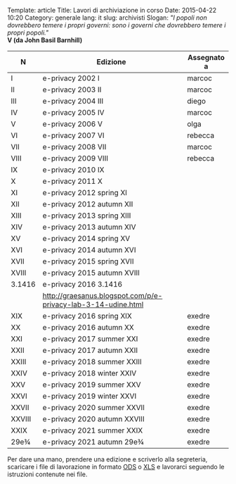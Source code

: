 Template: article
Title: Lavori di archiviazione in corso
Date: 2015-04-22 10:20
Category: generale
lang: it
slug: archivisti
Slogan: <i>"I popoli non dovrebbero temere i propri governi: sono i governi che dovrebbero temere i propri popoli."</i><br/><b>V (da John Basil Barnhill)</b>



| N      | Edizione                     | Assegnato a |
|--------|------------------------------|-------------|
| I      | e-privacy 2002 I             | marcoc      |
| II     | e-privacy 2003 II            | marcoc      |
| III    | e-privacy 2004 III           | diego       |
| IV     | e-privacy 2005 IV            | marcoc      |
| V      | e-privacy 2006 V             | olga        |
| VI     | e-privacy 2007 VI            | rebecca     |
| VII    | e-privacy 2008 VII           | marcoc      |
| VIII   | e-privacy 2009 VIII          | rebecca     |
| IX     | e-privacy 2010 IX            |             |
| X      | e-privacy 2011 X             |             |
| XI     | e-privacy 2012 spring XI     |             |
| XII    | e-privacy 2012 autumn XII    |             |
| XIII   | e-privacy 2013 spring XIII   |             |
| XIV    | e-privacy 2013 autumn XIV    |             |
| XV     | e-privacy 2014 spring XV     |             |
| XVI    | e-privacy 2014 autumn XVI    |             |
| XVII   | e-privacy 2015 spring XVII   |             |
| XVIII  | e-privacy 2015 autumn XVIII  |             | 
| 3.1416 | e-privacy 2016 3.1416        |             | 
|        |http://graesanus.blogspot.com/p/e-privacy-lab-3-14-udine.html
| XIX    | e-privacy 2016 spring XIX    | exedre      |
| XX     | e-privacy 2016 autumn XX     | exedre      |
| XXI    | e-privacy 2017 summer XXI    | exedre      |
| XXII   | e-privacy 2017 autumn XXII   | exedre      |
| XXIII  | e-privacy 2018 summer XXIII  | exedre      |
| XXIV   | e-privacy 2018 winter XXIV   | exedre      |
| XXV    | e-privacy 2019 summer XXV    | exedre      |
| XXVI   | e-privacy 2019 winter XXVI   | exedre      |
| XXVII  | e-privacy 2020 summer XXVII  | exedre      |
| XXVIII | e-privacy 2020 autumn XXVIII | exedre      |
| XXIX   | e-privacy 2021 summer XXIX   | exedre      |
| 29e¾   | e-privacy 2021 autumn 29e¾   | exedre      |


Per dare una mano, prendere una edizione e scriverlo alla segreteria, scaricare i file di lavorazione in formato [ODS](images/PWS-YYYYS.ods) o [XLS](images/PWS-YYYYS.xls) e lavorarci seguendo le istruzioni contenute nei file.

